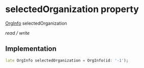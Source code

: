 


# selectedOrganization property







[OrgInfo](../../models_organization_org_info/OrgInfo-class.md) selectedOrganization
  
_<span class="feature">read / write</span>_






## Implementation

```dart
late OrgInfo selectedOrganization = OrgInfo(id: '-1');
```







